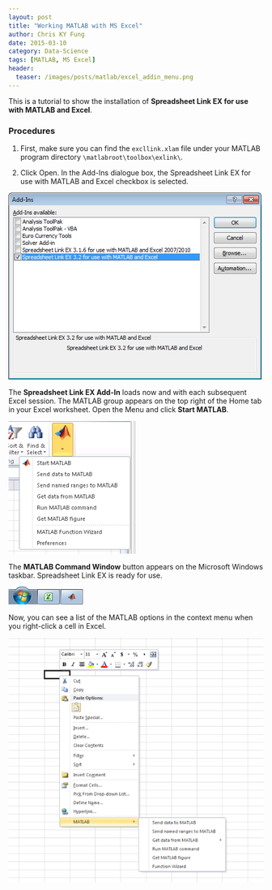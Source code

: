```yaml
---
layout: post
title: "Working MATLAB with MS Excel"
author: Chris KY Fung
date: 2015-03-10
category: Data-Science
tags: [MATLAB, MS Excel]
header:
  teaser: /images/posts/matlab/excel_addin_menu.png
---
```


This is a tutorial to show the installation of **Spreadsheet Link EX for use with MATLAB and Excel**.

<!--more-->

### Procedures

1. First, make sure you can find the `excllink.xlam` file under your MATLAB program directory `\matlabroot\toolbox\exlink\`.

2. Click Open. In the Add-Ins dialogue box, the Spreadsheet Link EX for use with MATLAB and Excel checkbox is selected.

![image: MS Excel Add-in Dialog](/images/posts/matlab/excel_addins_available.png)
 

The **Spreadsheet Link EX Add-In** loads now and with each subsequent Excel session. The MATLAB group appears on the top right of the Home tab in your Excel worksheet. Open the Menu and click **Start MATLAB**.

![image: Menu of MATLAB Spreadsheet Link EX Add-In in Excel Toolbar](/images/posts/matlab/excel_addin_menu.png)


The **MATLAB Command Window** button appears on the Microsoft Windows taskbar. Spreadsheet Link EX is ready for use.

![image: Windows taskbar with MS Excel and MATLAB](/images/posts/matlab/ml_cmd_window_taskbar.excel2010.png)
 

Now, you can see a list of the MATLAB options in the context menu when you right-click a cell in Excel.

![image: context menu of MATLAB Spreadsheet Link EX Add-In](/images/posts/matlab/excel_addin_menu_right_click.png)